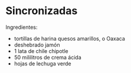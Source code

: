 # Sincronizadas

Ingredientes:

- tortillas de harina quesos amarillos, o Oaxaca
- deshebrado jamón
- 1 lata de chile chipotle
- 50 mililitros de crema ácida
- hojas de lechuga verde
